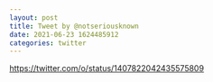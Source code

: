 ```yaml
--- 
layout: post 
title: Tweet by @notseriousknown 
date: 2021-06-23 1624485912 
categories: twitter 
--- 
```

https://twitter.com/o/status/1407822042435575809